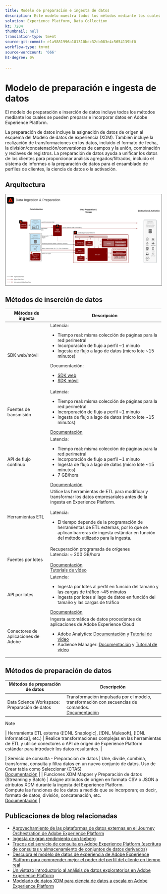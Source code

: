 ```yaml
---
title: Modelo de preparación e ingesta de datos
description: Este modelo muestra todos los métodos mediante los cuales se pueden introducir y preparar datos en Adobe Experience Platform.
solution: Experience Platform, Data Collection
kt: 7204
thumbnail: null
translation-type: tm+mt
source-git-commit: e1a9881996a181310bdc32cb083e4c5654139bf0
workflow-type: tm+mt
source-wordcount: '666'
ht-degree: 0%

---
```



# Modelo de preparación e ingesta de datos

El modelo de preparación e inserción de datos incluye todos los métodos mediante los cuales se pueden preparar e incorporar datos en Adobe Experience Platform.

La preparación de datos incluye la asignación de datos de origen al esquema del Modelo de datos de experiencia (XDM). También incluye la realización de transformaciones en los datos, incluido el formato de fecha, la división/concatenación/conversiones de campos y la unión, combinación y reclaves de registros. La preparación de datos ayuda a unificar los datos de los clientes para proporcionar análisis agregados/filtrados, incluido el sistema de informes o la preparación de datos para el ensamblado de perfiles de clientes, la ciencia de datos o la activación.

## Arquitectura

<img src="assets/dataingest.svg" alt="Arquitectura de referencia para el modelo de preparación e ingesta de datos" style="border:1px solid #4a4a4a" />

## Métodos de inserción de datos

| Métodos de ingesta | Descripción |
|------------------------------|-----------------------------------------------------------------------------------------------------------------------------------------------------------------------------------------------------------------------------------------------------------------------------------------------------------------------------------------------------------------------------------------------------------------------------------------|
| SDK web/móvil | Latencia:<ul><li>Tiempo real: misma colección de páginas para la red perimetral</li><li>Incorporación de flujo a perfil ~1 minuto</li><li>Ingesta de flujo a lago de datos (micro lote ~15 minutos)</ul>Documentación: <ul><li>[SDK web](https://experienceleague.corp.adobe.com/docs/web-sdk.html)</li><li>[SDK móvil](https://experienceleague.adobe.com/docs/mobile.html?lang=en)</li></ul> |
| Fuentes de transmisión | Latencia:<ul><li>Tiempo real: misma colección de páginas para la red perimetral</li><li>Incorporación de flujo a perfil ~1 minuto</li><li>Ingesta de flujo a lago de datos (micro lote ~15 minutos)</li></ul>[Documentación](https://experienceleague.adobe.com/docs/experience-platform/sources/home.html?lang=en#connectors) |
| API de flujo continuo | Latencia:<ul><li>Tiempo real: misma colección de páginas para la red perimetral</li><li>Incorporación de flujo a perfil ~1 minuto</li><li>Ingesta de flujo a lago de datos (micro lote ~15 minutos)</li><li>7 GB/hora</li></ul>[Documentación](https://experienceleague.adobe.com/docs/experience-platform/ingestion/streaming/overview.html?lang=en#what-can-you-do-with-streaming-ingestion%3F) |
| Herramientas ETL | Utilice las herramientas de ETL para modificar y transformar los datos empresariales antes de la ingesta en Experience Platform.<br><br>Latencia:<ul><li>El tiempo depende de la programación de herramientas de ETL externas, por lo que se aplican barreras de ingesta estándar en función del método utilizado para la ingesta.</li></ul> |
| Fuentes por lotes | Recuperación programada de orígenes<br>Latencia: ~ 200 GB/hora<br><br>[Documentación](https://experienceleague.adobe.com/docs/experience-platform/sources/home.html?lang=en#connectors)<br>[Tutorials de vídeo](https://experienceleague.adobe.com/docs/platform-learn/tutorials/sources/overview.html) |
| API por lotes | Latencia:<ul><li>Ingesta por lotes al perfil en función del tamaño y las cargas de tráfico ~45 minutos</li><li>Ingesta por lotes al lago de datos en función del tamaño y las cargas de tráfico</li></ul>[Documentación](https://experienceleague.adobe.com/docs/experience-platform/ingestion/batch/overview.html?lang=en#batch) |
| Conectores de aplicaciones de Adobe | Ingesta automática de datos procedentes de aplicaciones de Adobe Experience Cloud<ul><li>Adobe Analytics: [Documentación](https://experienceleague.adobe.com/docs/experience-platform/sources/connectors/adobe-applications/analytics.html?lang=en#connectors) y [Tutorial de vídeo](https://experienceleague.adobe.com/docs/platform-learn/tutorials/sources/ingest-data-from-adobe-analytics.html)</li><li>Audience Manager: [Documentación](https://experienceleague.adobe.com/docs/experience-platform/sources/connectors/adobe-applications/audience-manager.html?lang=en#connectors) y [Tutorial de vídeo](https://experienceleague.adobe.com/docs/platform-learn/tutorials/sources/ingest-data-from-aam.html)</li></ul> |


## Métodos de preparación de datos

| Métodos de preparación de datos | Descripción |
|------------------------------------------------------------|------------------------------------------------------------------------------------------------------------------------------------------------------------------------------------------------------------------------------------------------------------------------------------------------|
| Data Science Workspace: Preparación de datos | Transformación impulsada por el modelo, transformación con secuencias de comandos.<br>[Documentación](https://experienceleague.adobe.com/docs/experience-platform/data-science-workspace/home.html?lang=en) |
>[!NOTE]
>
>| Herramienta ETL externa ([!DNL Snaplogic], [!DNL Mulesoft], [!DNL Informatica], etc.) | Realice transformaciones complejas en las herramientas de ETL y utilice conectores o API de origen de Experience Platform estándar para introducir los datos resultantes.                                                                                                                                                               |

| Servicio de consulta - Preparación de datos                                  | Une, divide, combina, transforma, consulta y filtra datos en un nuevo conjunto de datos. Uso de Crear tabla como Seleccionar (CTAS) <br>[Documentación](https://experienceleague.adobe.com/docs/experience-platform/query/home.html?lang=en#sql)                                                                       |
| Funciones XDM Mapper y Preparación de datos (Streaming y Batch)     | Asigne atributos de origen en formato CSV o JSON a atributos XDM durante la ingesta del Experience Platform.<br>Compute las funciones de los datos a medida que se incorporan; es decir, formato de datos, división, concatenación, etc.<br>[Documentación](https://experienceleague.adobe.com/docs/experience-platform/data-prep/home.html?lang=en) |

## Publicaciones de blog relacionadas

* [Aprovechamiento de las plataformas de datos externas en el Journey Orchestration de Adobe Experience Platform](https://medium.com/adobetech/leveraging-external-data-platforms-in-adobe-experience-platform-journey-orchestration-54fc6134fe17?source=your_stories_page-------------------------------------)
* [Ingesta de gran rendimiento con Iceberg](https://medium.com/adobetech/high-throughput-ingestion-with-iceberg-ccf7877a413f?source=your_stories_page-------------------------------------)
* [Trucos del servicio de consulta en Adobe Experience Platform (escritura de consultas y almacenamiento de conjuntos de datos derivados)](https://medium.com/adobetech/query-service-tricks-in-adobe-experience-platform-writing-queries-and-storing-derived-datasets-eaee0d6d683e?source=your_stories_page-------------------------------------)
* [Descubra el modelo de datos de experiencia de Adobe Experience Platform para comprender mejor el poder del perfil del cliente en tiempo real](https://medium.com/adobetech/digging-into-adobe-experience-platforms-experience-data-model-to-more-fully-understand-the-power-3e109271e04f?source=your_stories_page-------------------------------------)
* [Un vistazo introductorio al análisis de datos exploratorios en Adobe Experience Platform](https://medium.com/adobetech/an-introductory-look-at-exploratory-data-analysis-on-adobe-experience-platform-1bfce7501d9a?source=your_stories_page-------------------------------------)
* [Modelado de datos XDM para ciencia de datos a escala en Adobe Experience Platform](https://medium.com/adobetech/modeling-xdm-data-for-data-science-at-scale-on-adobe-experience-platform-222bb2a6dbf7?source=your_stories_page-------------------------------------)

